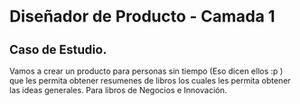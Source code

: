 # Diseñador de Producto - Camada 1  

## Caso de Estudio.

Vamos a crear un producto para personas sin tiempo (Eso dicen ellos :p ) que les permita obtener resumenes de libros los cuales les permita obtener las ideas generales. Para libros de Negocios e Innovación.
